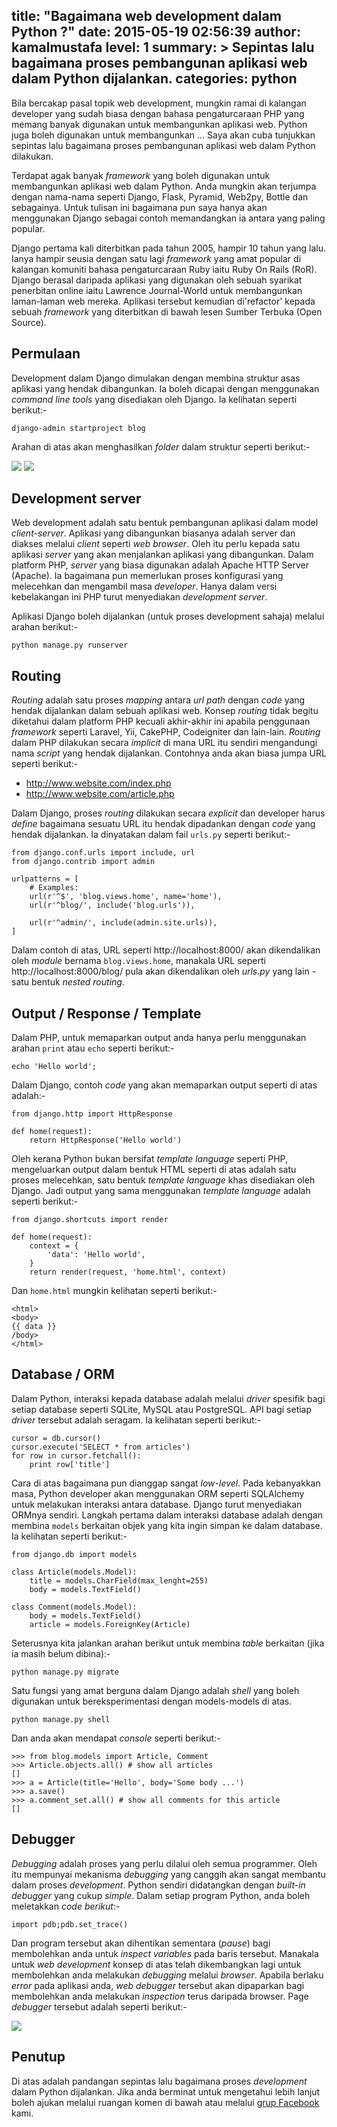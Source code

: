 title: "Bagaimana web development dalam Python ?"
date: 2015-05-19 02:56:39
author: kamalmustafa
level: 1
summary: >
            Sepintas lalu bagaimana proses pembangunan aplikasi web dalam Python dijalankan.
categories: python
---

Bila bercakap pasal topik web development, mungkin ramai di kalangan developer yang sudah biasa dengan bahasa pengaturcaraan PHP yang memang banyak digunakan untuk membangunkan aplikasi web. Python juga boleh digunakan untuk membangunkan ... Saya akan cuba tunjukkan sepintas lalu bagaimana proses pembangunan aplikasi web dalam Python dilakukan.

Terdapat agak banyak *framework* yang boleh digunakan untuk membangunkan aplikasi web dalam Python. Anda mungkin akan terjumpa dengan nama-nama seperti Django, Flask, Pyramid, Web2py, Bottle dan sebagainya. Untuk tulisan ini bagaimana pun saya hanya akan menggunakan Django sebagai contoh memandangkan ia antara yang paling popular.

Django pertama kali diterbitkan pada tahun 2005, hampir 10 tahun yang lalu. Ianya hampir seusia dengan satu lagi *framework* yang amat popular di kalangan komuniti bahasa pengaturcaraan Ruby iaitu Ruby On Rails (RoR). Django berasal daripada aplikasi yang digunakan oleh sebuah syarikat penerbitan online iaitu Lawrence Journal-World untuk membangunkan laman-laman web mereka. Aplikasi tersebut kemudian di'refactor' kepada sebuah *framework* yang diterbitkan di bawah lesen Sumber Terbuka (Open Source).

## Permulaan
Development dalam Django dimulakan dengan membina struktur asas aplikasi yang hendak dibangunkan. Ia boleh dicapai dengan menggunakan *command line tools* yang disediakan oleh Django. Ia kelihatan seperti berikut:-

```
django-admin startproject blog
```

Arahan di atas akan menghasilkan *folder* dalam struktur seperti berikut:-

<img src="http://i.imgur.com/saUI4NO.png"></img>
<img src="http://i.imgur.com/oLqzu4p.png"></img>

## Development server
Web development adalah satu bentuk pembangunan aplikasi dalam model *client-server*. Aplikasi yang dibangunkan biasanya adalah server dan diakses melalui *client* seperti *web browser*. Oleh itu perlu kepada satu aplikasi *server* yang akan menjalankan aplikasi yang dibangunkan. Dalam platform PHP, *server* yang biasa digunakan adalah Apache HTTP Server (Apache). Ia bagaimana pun memerlukan proses konfigurasi yang melecehkan dan mengambil masa *developer*. Hanya dalam versi kebelakangan ini PHP turut menyediakan *development server*.

Aplikasi Django boleh dijalankan (untuk proses development sahaja) melalui arahan berikut:-

```
python manage.py runserver
```

## Routing
*Routing* adalah satu proses *mapping* antara *url path* dengan *code* yang hendak dijalankan dalam sebuah aplikasi web. Konsep *routing* tidak begitu diketahui dalam platform PHP kecuali akhir-akhir ini apabila penggunaan *framework* seperti Laravel, Yii, CakePHP, Codeigniter dan lain-lain. *Routing* dalam PHP dilakukan secara *implicit* di mana URL itu sendiri mengandungi nama *script* yang hendak dijalankan. Contohnya anda akan biasa jumpa URL seperti berikut:-

* http://www.website.com/index.php
* http://www.website.com/article.php

Dalam Django, proses *routing* dilakukan secara *explicit* dan developer harus *define* bagaimana sesuatu URL itu hendak dipadankan dengan *code* yang hendak dijalankan. Ia dinyatakan dalam fail `urls.py` seperti berikut:-

```
from django.conf.urls import include, url
from django.contrib import admin

urlpatterns = [
    # Examples:
    url(r'^$', 'blog.views.home', name='home'),
    url(r'^blog/', include('blog.urls')),

    url(r'^admin/', include(admin.site.urls)),
]
```

Dalam contoh di atas, URL seperti http://localhost:8000/ akan dikendalikan oleh *module* bernama `blog.views.home`, manakala URL seperti http://localhost:8000/blog/ pula akan dikendalikan oleh *urls.py* yang lain - satu bentuk *nested routing*.

## Output / Response / Template
Dalam PHP, untuk memaparkan output anda hanya perlu menggunakan arahan `print` atau `echo` seperti berikut:-

```
echo 'Hello world';
```

Dalam Django, contoh *code* yang akan memaparkan output seperti di atas adalah:-

```
from django.http import HttpResponse

def home(request):
    return HttpResponse('Hello world')
```

Oleh kerana Python bukan bersifat *template language* seperti PHP, mengeluarkan output dalam bentuk HTML seperti di atas adalah satu proses melecehkan, satu bentuk *template language* khas disediakan oleh Django. Jadi output yang sama menggunakan *template language* adalah seperti berikut:-

```
from django.shortcuts import render

def home(request):
    context = {
        'data': 'Hello world',
    }
    return render(request, 'home.html', context)
```

Dan `home.html` mungkin kelihatan seperti berikut:-

```
<html>
<body>
{{ data }}
/body>
</html>
```

## Database / ORM
Dalam Python, interaksi kepada database adalah melalui *driver* spesifik bagi setiap database seperti SQLite, MySQL atau PostgreSQL. API bagi setiap *driver* tersebut adalah seragam. Ia kelihatan seperti berikut:-

```
cursor = db.cursor()
cursor.execute('SELECT * from articles')
for row in cursor.fetchall():
    print row['title']
```

Cara di atas bagaimana pun dianggap sangat *low-level*. Pada kebanyakkan masa, Python developer akan menggunakan ORM seperti
SQLAlchemy untuk melakukan interaksi antara database. Django turut menyediakan ORMnya sendiri. Langkah pertama dalam interaksi
database adalah dengan membina `models` berkaitan objek yang kita ingin simpan ke dalam database. Ia kelihatan seperti berikut:-

```
from django.db import models

class Article(models.Model):
    title = models.CharField(max_lenght=255)
    body = models.TextField()

class Comment(models.Model):
    body = models.TextField()
    article = models.ForeignKey(Article)
```
Seterusnya kita jalankan arahan berikut untuk membina *table* berkaitan (jika ia masih belum dibina):-

```
python manage.py migrate
```
Satu fungsi yang amat berguna dalam Django adalah *shell* yang boleh digunakan untuk bereksperimentasi dengan models-models di atas.

```
python manage.py shell
```
Dan anda akan mendapat *console* seperti berikut:-

```
>>> from blog.models import Article, Comment
>>> Article.objects.all() # show all articles
[]
>>> a = Article(title='Hello', body='Some body ...')
>>> a.save()
>>> a.comment_set.all() # show all comments for this article
[]
```

## Debugger
*Debugging* adalah proses yang perlu dilalui oleh semua programmer. Oleh itu mempunyai mekanisma *debugging* yang canggih akan sangat membantu dalam proses *development*. Python sendiri didatangkan dengan *built-in* *debugger* yang cukup *simple*. Dalam setiap program Python, anda boleh meletakkan *code berikut*:-

```
import pdb;pdb.set_trace()
```
Dan program tersebut akan dihentikan sementara (*pause*) bagi membolehkan anda untuk *inspect* *variables* pada baris tersebut. Manakala untuk *web development* konsep di atas telah dikembangkan lagi untuk membolehkan anda melakukan *debugging* melalui *browser*. Apabila berlaku *error* pada aplikasi anda, *web debugger* tersebut akan dipaparkan bagi membolehkan anda melakukan *inspection* terus daripada browser. Page *debugger* tersebut adalah seperti berikut:-

<img src="http://i.imgur.com/PclDVtU.png"></img>

## Penutup
Di atas adalah pandangan sepintas lalu bagaimana proses *development* dalam Python dijalankan. Jika anda berminat untuk mengetahui lebih lanjut boleh ajukan melalui ruangan komen di bawah atau melalui [grup Facebook][fb] kami.

[fb]:https://www.facebook.com/groups/belajarprogramming/

